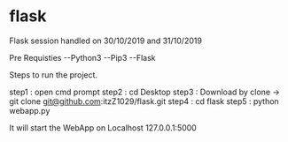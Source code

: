 # flask
Flask session handled on 30/10/2019 and 31/10/2019

Pre Requisties
--Python3
--Pip3
--Flask

Steps to run the project.

step1 : open cmd prompt
step2 : cd Desktop
step3 : Download by clone
-> git clone git@github.com:itzZ1029/flask.git
step4 : cd flask
step5 : python webapp.py

It will start the WebApp on Localhost 127.0.0.1:5000

